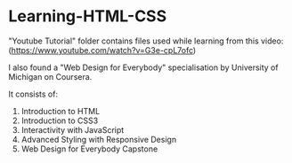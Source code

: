 # Learning-HTML-CSS
"Youtube Tutorial" folder contains files used while learning from this video: (https://www.youtube.com/watch?v=G3e-cpL7ofc)

I also found a  "Web Design for Everybody" specialisation by University of Michigan on Coursera.

It consists of:
1) Introduction to HTML
2) Introduction to CSS3
3) Interactivity with JavaScript
4) Advanced Styling with Responsive Design
5) Web Design for Everybody Capstone